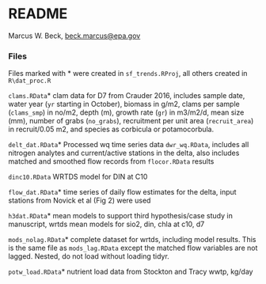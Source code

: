 # README
Marcus W. Beck, beck.marcus@epa.gov  

### Files

Files marked with * were created in `sf_trends.RProj`, all others created in `R\dat_proc.R`

`clams.RData`* clam data for D7 from Crauder 2016, includes sample date, water year (`yr` starting in October), biomass in g/m2, clams per sample (`clams_smp`) in no/m2, depth (m), growth rate (`gr`) in m3/m2/d, mean size (mm), number of grabs (`no_grabs`), recruitment per unit area (`recruit_area`) in recruit/0.05 m2, and species as corbicula or potamocorbula.

`delt_dat.RData`* Processed wq time series data `dwr_wq.RData`, includes all nitrogen analytes and current/active stations in the delta, also includes matched and smoothed flow records from `flocor.RData` results

`dinc10.RData` WRTDS model for DIN at C10

`flow_dat.RData`* time series of daily flow estimates for the delta, input stations from Novick et al (Fig 2) were used

`h3dat.RData`* mean models to support third hypothesis/case study in manuscript, wrtds mean models for sio2, din, chla at c10, d7

`mods_nolag.RData`* complete dataset for wrtds, including model results.  This is the same file as `mods_lag.RData` except the matched flow variables are not lagged. Nested, do not load without loading tidyr.

`potw_load.RData`* nutrient load data from Stockton and Tracy wwtp, kg/day
